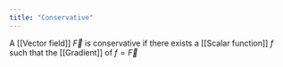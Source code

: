```yaml
---
title: "Conservative"
---
```

A [[Vector field]] $\overrightarrow{F}$ is conservative if there exists a [[Scalar function]] $f$ such that the [[Gradient]] of $f = \overrightarrow{F}$
